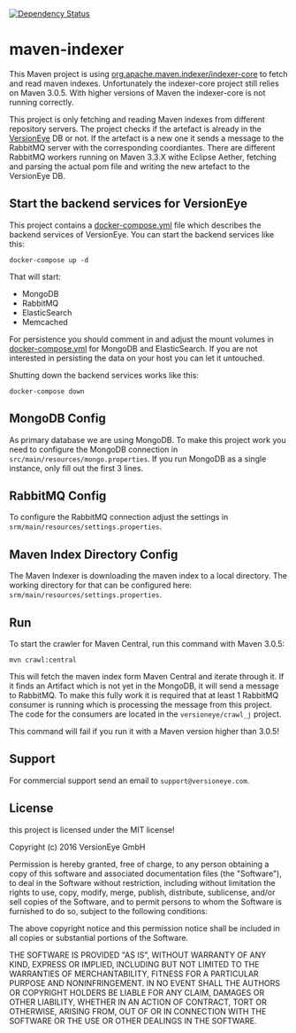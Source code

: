 [![Dependency Status](https://www.versioneye.com/user/projects/56d6ba3dfa908e000e348ffc/badge.svg?style=flat)](https://www.versioneye.com/user/projects/56d6ba3dfa908e000e348ffc)

# maven-indexer

This Maven project is using
[org.apache.maven.indexer/indexer-core](https://www.versioneye.com/java/org.apache.maven.indexer:indexer-core/5.1.1)
to fetch and read maven indexes. Unfortunately the indexer-core project still relies on
Maven 3.0.5. With higher versions of Maven the indexer-core is not running correctly.

This project is only fetching and reading Maven indexes from different repository servers.
The project checks if the artefact is already in the [VersionEye](https://www.versioneye.com)
DB or not. If the artefact
is a new one it sends a message to the RabbitMQ server with the corresponding coordiantes.
There are different RabbitMQ workers running on Maven 3.3.X withe Eclipse Aether,
fetching and parsing the actual pom file and writing the new artefact to the VersionEye DB.

## Start the backend services for VersionEye

This project contains a [docker-compose.yml](docker-compose.yml) file which describes the backend services
of VersionEye. You can start the backend services like this:

```
docker-compose up -d
```

That will start:

 - MongoDB
 - RabbitMQ
 - ElasticSearch
 - Memcached

For persistence you should comment in and adjust the mount volumes in [docker-compose.yml](docker-compose.yml)
for MongoDB and ElasticSearch. If you are not interested in persisting the data on your host you can
let it untouched.

Shutting down the backend services works like this:

```
docker-compose down
```

## MongoDB Config

As primary database we are using MongoDB. To make this project work you need to configure
the MongoDB connection in `src/main/resources/mongo.properties`. If you run MongoDB as a
single instance, only fill out the first 3 lines.

## RabbitMQ Config

To configure the RabbitMQ connection adjust the settings in `srm/main/resources/settings.properties`.

## Maven Index Directory Config

The Maven Indexer is downloading the maven index to a local directory. The working directory for
that can be configured here: `srm/main/resources/settings.properties`.

## Run

To start the crawler for Maven Central, run this command with Maven 3.0.5:

```
mvn crawl:central
```

This will fetch the maven index form Maven Central and iterate through it. If it finds an
Artifact which is not yet in the MongoDB, it will send a message to RabbitMQ. To make this
fully work it is required that at least 1 RabbitMQ consumer is running which is processing
the message from this project. The code for the consumers are located in the `versioneye/crawl_j`
project.

This command will fail if you run it with a Maven version higher than 3.0.5!

## Support

For commercial support send an email to `support@versioneye.com`.

## License

this project is licensed under the MIT license!

Copyright (c) 2016 VersionEye GmbH

Permission is hereby granted, free of charge, to any person obtaining a copy of this software and associated documentation files (the "Software"), to deal in the Software without restriction, including without limitation the rights to use, copy, modify, merge, publish, distribute, sublicense, and/or sell copies of the Software, and to permit persons to whom the Software is furnished to do so, subject to the following conditions:

The above copyright notice and this permission notice shall be included in all copies or substantial portions of the Software.

THE SOFTWARE IS PROVIDED "AS IS", WITHOUT WARRANTY OF ANY KIND, EXPRESS OR IMPLIED, INCLUDING BUT NOT LIMITED TO THE WARRANTIES OF MERCHANTABILITY, FITNESS FOR A PARTICULAR PURPOSE AND NONINFRINGEMENT. IN NO EVENT SHALL THE AUTHORS OR COPYRIGHT HOLDERS BE LIABLE FOR ANY CLAIM, DAMAGES OR OTHER LIABILITY, WHETHER IN AN ACTION OF CONTRACT, TORT OR OTHERWISE, ARISING FROM, OUT OF OR IN CONNECTION WITH THE SOFTWARE OR THE USE OR OTHER DEALINGS IN THE SOFTWARE.
